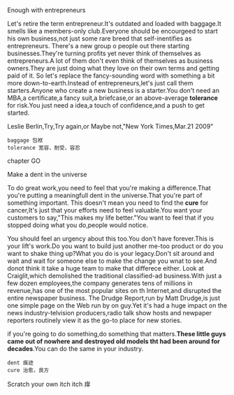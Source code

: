 Enough with entrepreneurs

Let's retire the term entrepreneur.It's outdated and loaded with baggage.It smells like a members-only club.Everyone should be encourgeed to start his own business,not just some rare breed that self-inentifies as entrepreneurs.
There's a new group o people out there starting businesses.They're turning profits yet never think of themselves as entrepreneurs.A lot of them don't even think of themselves as business owners.They are just doing what they love on their own terms and getting paid of it.
So let's replace the fancy-sounding word with something a bit more down-to-earth.Instead of entrepreneurs,let's just call them starters.Anyone who create a new business is a starter.You don't need an MBA,a certificate,a fancy suit,a briefcase,or an above-average **tolerance** for risk.You just need a idea,a touch of confidence,and a push to get started.

Leslie Berlin,Try,Try again,or Maybe not,"New York Times,Mar.21 2009"


	baggage 包袱
	tolerance 宽容，耐受，容忍

chapter GO

Make a dent in the universe

To do great work,you need to feel that you're making a difference.That you're putting a meaningfull dent in the universe.That you're part of something important.
This doesn't mean you need to find the **cure** for cancer,It's just that your efforts need to feel valuable.You want your customers to say,"This makes my life better."You want to feel that if you stopped doing what you do,people would notice.

You should feel an urgency about this too.You don't have forever.This is your lift's work.Do you want to build just another me-too product or do you want to shake thing up?What you do is your legacy.Don't sit around and wait and wait for someone else to make the change you wnat to see.And donot think it take a huge team to make that differece either.
Look at Craiglit,which demolished the traditional classified-ad business.With just a few dozen employees,the company generates tens of millions in revenue,has one of the most popular sites on th Internet,and disrupted the entire newspaper business.
The Drudge Report,run by Matt Drudge,is just one simple page on the Web run by on guy.Yet it's had a huge impact on the news industry-telvision producers,radio talk show hosts and newpaper reporters routinely view it as the go-to place for new stories.

if you're going to do something,do something that matters.**These little guys came out of nowhere and destroyed old models tht had been around for decades**.You can do the same in your industry.

	dent 痕迹
	cure 治愈，良方

Scratch your own itch
itch 痒

